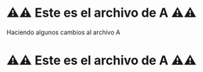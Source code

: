 # ⚠️⚠️ Este es el archivo de **A** ⚠️⚠️

Haciendo algunos cambios al archivo A

# ⚠️⚠️ Este es el archivo de **A** ⚠️⚠️
